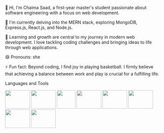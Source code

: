 👋 Hi, I'm Chaima Saad, a first-year master's student passionate about software engineering with a focus on web development.

👀 I'm currently delving into the MERN stack, exploring MongoDB, Express.js, React.js, and Node.js.

🌱 Learning and growth are central to my journey in modern web development. I love tackling coding challenges and bringing ideas to life through web applications.

😄 Pronouns: she

⚡ Fun fact: Beyond coding, I find joy in playing basketball. I firmly believe that achieving a balance between work and play is crucial for a fulfilling life.

Languages and Tools
<p align="left>
<img src="https://github.com/chaima123saad/Personnel-Management-System/assets/129409841/d2a3e2c7-dbc0-46aa-8118-e1b30ea5d7d6" height="60" width="60"/>
<img src="https://github.com/chaima123saad/Personnel-Management-System/assets/129409841/e10176b4-604d-478b-bf87-26fd8f097126" height="60" width="80"/>
<img src="https://github.com/chaima123saad/Personnel-Management-System/assets/129409841/12740802-da71-4d0d-b24a-8a586296066a" height="60" width="80"/>
<img src="https://github.com/chaima123saad/Personnel-Management-System/assets/129409841/5161faeb-a4ab-405f-8218-eef5df864278" height="60" width="60"/>
<img src="https://github.com/chaima123saad/Personnel-Management-System/assets/129409841/4b02085e-0e63-4e24-9626-ea5d0ac9d4a4" height="60" width="80"/>
<img src="https://github.com/chaima123saad/Personnel-Management-System/assets/129409841/1d756e30-394f-4688-860f-0e822a316649" height="60" width="80"/>
<img src="https://github.com/chaima123saad/Personnel-Management-System/assets/129409841/f1ef0052-539b-45cf-8c3d-b950c73b3063" height="60" width="80"/>
<img src="https://github.com/chaima123saad/Personnel-Management-System/assets/129409841/539cbff0-ef6a-42f9-9706-f4910d803da9" height="60" width="80"/>
<img src="https://github.com/chaima123saad/Personnel-Management-System/assets/129409841/fb5198e3-8ce7-44b4-84b0-3ea4bbd0b0e3" height="60" width="80"/>
  </p>
<!---
chaima123saad/chaima123saad is a ✨ special ✨ repository because its `README.md` (this file) appears on your GitHub profile.
You can click the Preview link to take a look at your changes.
--->
